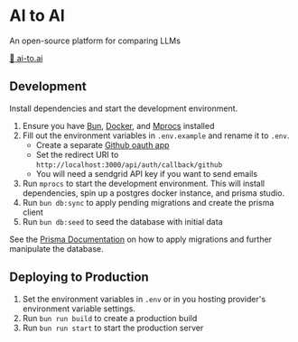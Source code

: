 # AI to AI

An open-source platform for comparing LLMs

[🔗 ai-to.ai](https://ai-to.ai)

## Development

Install dependencies and start the development environment.

1. Ensure you have [Bun](https://bun.sh), [Docker](https://docker.com), and [Mprocs](https://github.com/pvolok/mprocs) installed
2. Fill out the environment variables in `.env.example` and rename it to `.env`.
   - Create a separate [Github oauth app](https://github.com/settings/developers)
   - Set the redirect URI to `http://localhost:3000/api/auth/callback/github`
   - You will need a sendgrid API key if you want to send emails
3. Run `mprocs` to start the development environment. This will install dependencies, spin up a postgres docker instance, and prisma studio.
4. Run `bun db:sync` to apply pending migrations and create the prisma client
5. Run `bun db:seed` to seed the database with initial data

See the [Prisma Documentation](https://www.prisma.io/docs/orm/tools/prisma-cli) on how to apply migrations and further manipulate the database.

## Deploying to Production

1. Set the environment variables in `.env` or in you hosting provider's environment variable settings.
2. Run `bun run build` to create a production build
3. Run `bun run start` to start the production server
